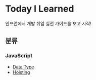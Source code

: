 # Today I Learned

인프런에서 개발 취업 실전 가이드를 보고 시작!

## 분류

### JavaScript

- [Data Type](https://github.com/dinomoon/TIL/blob/master/JavaScript/data_type.md)
- [Hoisting](https://github.com/dinomoon/TIL/blob/master/JavaScript/hoisting.md)
